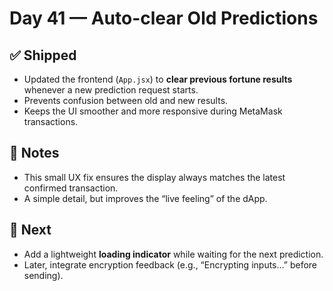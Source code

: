 # Day 41 — Auto-clear Old Predictions

## ✅ Shipped
- Updated the frontend (`App.jsx`) to **clear previous fortune results** whenever a new prediction request starts.
- Prevents confusion between old and new results.
- Keeps the UI smoother and more responsive during MetaMask transactions.

## 🧠 Notes
- This small UX fix ensures the display always matches the latest confirmed transaction.
- A simple detail, but improves the “live feeling” of the dApp.

## 🎯 Next
- Add a lightweight **loading indicator** while waiting for the next prediction.
- Later, integrate encryption feedback (e.g., “Encrypting inputs…” before sending).
